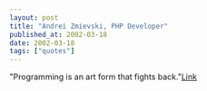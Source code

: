 ```yaml
---
layout: post
title: "Andrei Zmievski, PHP Developer"
published_at: 2002-03-18
date: 2002-03-18
tags: ["quotes"]
---
```


"Programming is an art form that fights back."[Link]()  